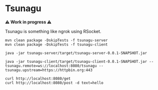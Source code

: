 # Tsunagu

**⚠️ Work in progress ⚠️**

Tsunagu is something like ngrok using RSocket.


```
mvn clean package -DskipTests -f tsunagu-server 
mvn clean package -DskipTests -f tsunagu-client
```

```
java -jar tsunagu-server/target/tsunagu-server-0.0.1-SNAPSHOT.jar
```


```
java -jar tsunagu-client/target/tsunagu-client-0.0.1-SNAPSHOT.jar --tsunagu.remote=ws://localhost:8080/tsunagu --tsunagu.upstream=https://httpbin.org:443
```

```
curl http://localhost:8080/get
curl http://localhost:8080/post -d text=hello
```